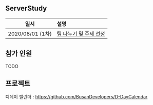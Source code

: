 ## ServerStudy

|일시|설명|
|:---:|:---|
|2020/08/01 (1차)|[팀 나누기 및 주제 선정](./20200801.md)|

## 참가 인원

TODO

## 프로젝트

디데이 캘린더 : https://github.com/BusanDevelopers/D-DayCalendar
